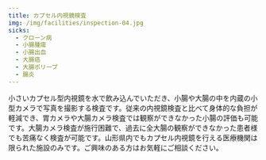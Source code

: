 ```yaml
---
title: カプセル内視鏡検査
img: /img/facilities/inspection-04.jpg
sicks:
  - クローン病
  - 小腸腫瘍
  - 小腸出血
  - 大腸癌
  - 大腸ポリープ
  - 腸炎
---
```


小さいカプセル型内視鏡を水で飲み込んでいただき、小腸や大腸の中を内蔵の小型カメラで写真を撮影する検査です。従来の内視鏡検査と比べて身体的な負担が軽減でき、胃カメラや大腸カメラ検査では観察ができなかった小腸の評価も可能です。大腸カメラ検査が施行困難で、過去に全大腸の観察ができなかった患者様でも苦痛なく検査が可能です。山形県内でもカプセル内視鏡を行える医療機関は限られた施設のみです。ご興味のある方はお気軽にご相談ください。
